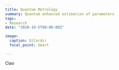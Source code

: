 ```yaml
---
title: Quantum Metrology
summary: Quantum enhanced estimation of parameters
tags:
- Research
date: "2020-10-5T00:00:00Z"

image:
  caption: Q|Cards⟩
  focal_point: Smart

---
```


Ciao